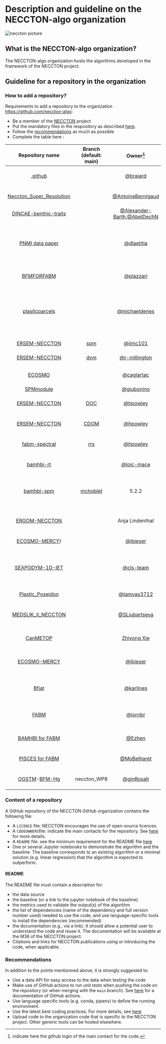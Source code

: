 # Description and guideline on the NECCTON-algo organization
![neccton picture](https://github.com/neccton-algo/.github/blob/main/1500x500.jpeg)
## What is the NECCTON-algo organization?
The NECCTON-algo organization hosts the algorithms developed in the framework of the NECCTON project.

## Guideline for a repository in the organization

### How to add a repository?
Requirements to add a repository to the organization https://github.com/neccton-algo:
- Be a member of the [NECCTON](https://www.neccton.eu/) project
- Put the mandatory files in the respository as described [here](#content-of-a-repository).
- Follow the [recommendations](#recommendations) as much as possible
- Complete the table here :

| Repository name                                       | Branch (default: main) | Owner[^1]                                             | NECCTON task | short description |
|       :---:                                           |  :---: | :---:                                            |     ---:     |    :---            |
|    [.github](https://github.com/neccton-algo)         | | [@brajard](https://www.github.com/brajard)        | 4.1          | description of the github organization |
|    [Neccton_Super_Resolution](https://github.com/neccton-algo/Neccton_Super_Resolution)         | | [@AntoineBernigaud](https://www.github.com/AntoineBernigaud)        | 4.4.3       | Super Resolution Data Assimilation |
|    [DINCAE-benthic-traits](https://github.com/neccton-algo/DINCAE-benthic-traits)         | | [@Alexander-Barth](https://www.github.com/Alexander-Barth),[@AbelDechN](https://github.com/AbelDechN)        |   4.2.2 Interpolation          | data products of benthic traits  |
|    [PNMI data paper](https://github.com/neccton-algo/PNMI_data_paper)         | | [@dlaetitia](https://github.com/dlaetitia)        |   4.3.1          | Spatial distribution of zooplankton diversity in the Parc Naturel Marin Iroise (PNMI) |
|    [BFMFORFABM](https://github.com/inogs/bfmforfabm.git) ||[@plazzari](https://github.com/plazzari) | 5.2.3 and 5.2.4 | POC and bio-optic module used within BFM|
| [plasticparcels](https://github.com/OceanParcels/plasticparcels) | | [@michaeldenes](https://github.com/michaeldenes) | 8.2.1 | Microplastic transport and dispersion simulation tool based on the `parcels` Lagrangian framework |
| [ERSEM-NECCTON](https://github.com/pmlmodelling/ersem-neccton) | [spm](https://github.com/pmlmodelling/ersem-neccton/tree/spm) | [@jimc101](https://www.github.com/jimc101) | 5.2.2 | SPM Model in ERSEM |
| [ERSEM-NECCTON](https://github.com/pmlmodelling/ersem-neccton) | [dvm](https://github.com/pmlmodelling/ersem-neccton/tree/dvm) | [@r-millington](https://www.github.com/r-millington) | 5.2.1 | DVM Model in ERSEM |
| [ECOSMO](https://github.com/nansencenter/ECOSMO) | | [@caglartac](https://github.com/caglartac) | 4.3.1 and 5.2.1 | main ECOSMO and diel vertical migration codes |
| [SPMmodule](https://github.com/giubonino/SPMmodule) | | [@giubonino](https://github.com/giubonino) | 5.2.2 | SPM module |
| [ERSEM-NECCTON](https://github.com/pmlmodelling/ersem-neccton) | [DOC](https://github.com/pmlmodelling/ersem-neccton/tree/DOC) | [@hpowley](https://www.github.com/hpowley) | 5.2.3 | NECCTON DOC changes in ERSEM |
| [ERSEM-NECCTON](https://github.com/pmlmodelling/ersem-neccton) | [CDOM](https://github.com/pmlmodelling/ersem-neccton/tree/CDOM) | [@hpowley](https://www.github.com/hpowley) | 5.2.4 | CDOM additions for bio-optical model in ERSEM |
| [fabm-spectral](https://github.com/pmlmodelling//fabm-spectral) | [rrs](https://github.com/pmlmodelling/fabm-spectral/tree/rrs) | [@hpowley](https://www.github.com/hpowley) | 5.2.4 | Bio-optical model used with ERSEM|
| [bamhbi-rt](https://github.com/loic-mace/bamhbi-rt) | | [@loic-mace](https://github.com/loic-mace) | 5.2.4 | Bio-optics module for BAMHBI|
| [bamhbi-spm](https://github.com/mchoblet/SPM_wave_resuspension) | [mchoblet](https://github.com/mchoblet) | 5.2.2 | Bamhbi benthic model (Organic SPM) | 
| [ERGOM-NECCTON](https://gitlab.opencode.de/bsh/neccton) | | Anja Lindenthal | 3.2, 5.2.1, 5.2.3 and 5.2.4 | ERGOM-FABM code with DVM and bio-optical modules |
| [ECOSMO-MERCY](https://github.com/jbieser/POPCYCLE)) | | [@jbieser](https://github.com/jbieser) | 5.2.5 | Marine POP Cycling module  |
| [SEAPODYM-1D-IET](https://github.com/neccton-algo/SEAPODYM-1D-IET) | | [@cls-team](https://github.com/neccton-algo/SEAPODYM-1D-IET/commits?author=cls-team) | 3.2 and 5.2.1 | 1D version of SEAPODYM-LMTL Intermediate Energy Transfert (IET) |
| [Plastic_Poseidon](https://github.com/tamvas3712/Plastic_Poseidon) | | [@tamvas3712](https://github.com/tamvas3712) | 8.2.2 | Marine plastic pollution module  |
| [MEDSLIK_II_NECCTON](https://github.com/Sliubartseva/MEDSLIK_II_NECCTON) | | [@SLiubartseva](https://github.com/Sliubartseva/MEDSLIK_II_NECCTON/commits?author=Sliubartseva) | 8.2.3 | MEDSLIK-II code for NECCTON project |
| [CanMETOP](https://zenodo.org/records/11214066) | | [Zhiyong Xie](https://www.hereon.de/institutes/coastal_environmental_chemistry/organic_environmental_chemistry/team/098611/index.php.de) | 8.2.5 | POPs’ Global atmospheric transport model |
| [ECOSMO-MERCY](https://github.com/jbieser/HAMSOM-ECOSMO-MERCY) | | [@jbieser](https://github.com/jbieser) | 8.2.5 | Marine Mercury Cycling and Bioaccumulation module |
| [Bfiat](https://github.com/EMODnet/Bfiat) | | [@karlines](https://github.com/karlines) | 8.2.6 | Bottom Fishing Impact Assessment Tools  |
| [FABM](https://github.com/fabm-model/fabm) | | [@jornbr](https://github.com/jornbr) | 3.* | Framework for Aquatic Biogeochemical Models (FABM) |
| [BAMHBI for FABM](https://github.com/Ezhen/Bamhbi_submodules) | | [@Ezhen](https://github.com/Ezhen) | 3.2 | FABM implementation of BAMHBI |
| [PISCES for FABM](https://github.com/MoBelharet/fabm-pisces-4.2) | | [@MoBelharet](https://github.com/MoBelharet) | 3.2 | FABM implementation of PISCES |
| [OGSTM](https://github.com/inogs/ogstm/tree/neccton_WP8)-[BFM-Hg](https://github.com/BFM-Community/BiogeochemicalFluxModel/tree/neccton_WP8) | neccton_WP8|[@ginRosati](https://github.com/ginRosati)|8.2| Marine biogeochemical mercury model|


[^1]:indicate here the github login of the main contact for the code.

### Content of a repository
A GitHub repository of the NECCTON GitHub organization contains the following file:

- A `LICENCE` file: NECCTON encourages the use of open-source licences.
- A `CODEOWNERS`file: indicate the main contacts for the repository. See [here](https://docs.github.com/en/repositories/managing-your-repositorys-settings-and-features/customizing-your-repository/about-code-owners) for more details.
- A `README` file: see the minimum requirement for the README file [here](#readme)
- One or several Jupyter notebooks to demonstrate the algorithm and the baseline. The baseline corresponds to an existing algorithm or a minimal solution (e.g. linear regression) that the algorithm is expected to outperform. 

#### README
The README file must contain a description for:
- the data source
- the baseline (or a link to the jupyter notebook of the baseline)
- the metrics used to validate the output(s) of the algorithm
- the list of dependencies (name of the dependency and full version number used) needed to use the code, and use language-specific tools to install the dependencies (recommended)
- the documentation (e.g., via a link). It should allow a potential user to understand the code and reuse it. The documentation will be available at the M36 of the NECCTON project.
- Citations and links for NECCTON publications using or introducing the code, when applicable.

### Recommendations
In addition to the points mentionned above, it is strongly suggested to:
- Use a data API for easy access to the data when testing the code
- Make use of GitHub actions to run unit tests when pushing the code on the repository (or when merging with the `main` branch). See [here](https://docs.github.com/en/actions) for a documentation of GitHub actions.
- Use language specific tools (e.g. conda, pipenv) to define the running environment.
- Use the latest best coding practices. For more details, see [here](https://github.com/neccton-algo/.github/blob/main/docs/moi_archive/best_practices.md)
- Upload code to the organization code that is specific to the NECCTON project. Other generic tools can be hosted elsewhere.

<!--

**Here are some ideas to get you started:**

🙋‍♀️ A short introduction - what is your organization all about?
🌈 Contribution guidelines - how can the community get involved?
👩‍💻 Useful resources - where can the community find your docs? Is there anything else the community should know?
🍿 Fun facts - what does your team eat for breakfast?
🧙 Remember, you can do mighty things with the power of [Markdown](https://docs.github.com/github/writing-on-github/getting-started-with-writing-and-formatting-on-github/basic-writing-and-formatting-syntax)
-->
